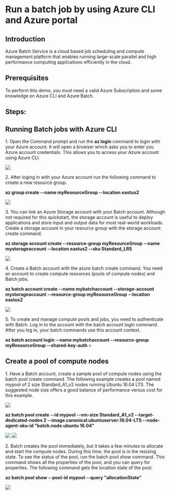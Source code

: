 <h1>Run a batch job by using Azure CLI and Azure portal</h1>

<h2>Introduction</h2>
<p>Azure Batch Service is a cloud based job scheduling and compute management platform that enables running large-scale parallel and high performance computing applications efficiently in the cloud.</p>

<h2>Prerequisites</h2>
<p>To perform this demo, you must need a valid Azure Subscription and some knowledge on Azure CLI and Azure Batch.</p>

<h2>Steps:</h2>

<h2>Running Batch jobs with Azure CLI</h2>

<p>1. Open the Command prompt and run the <b>az login</b> command to login with your Azure account. It will open a browser which asks you to enter you Azure account credentials. This allows you to access your Azure account using Azure CLI.</p>
<img src="https://codesizzlergit.blob.core.windows.net/az203-003/1.JPG"/>
<p>2. After loging in with your Azure account run the following command to create a new resource group.</p>
    <p><b> az group create --name myResourceGroup --location eastus2</b></p>
<img src="https://codesizzlergit.blob.core.windows.net/az203-003/2.JPG"/>
<p>3. You can link an Azure Storage account with your Batch account. Although not required for this quickstart, the storage account is useful to deploy applications and store input and output data for most real-world workloads. Create a storage account in your resource group with the storage account create command.</p>
    <p><b> az storage account create --resource-group myResourceGroup --name mystorageaccount --location eastus2 --sku Standard_LRS</b></p>
<img src="https://codesizzlergit.blob.core.windows.net/az203-003/3.JPG"/>
<p>4. Create a Batch account with the azure batch create command. You need an account to create compute resources (pools of compute nodes) and Batch jobs.</p>
    <p><b> az batch account create --name mybatchaccount --storage-account mystorageaccount --resource-group myResourceGroup --location eastus2</b></p>
<img src="https://codesizzlergit.blob.core.windows.net/az203-003/4.JPG"/>
<p>5. To create and manage compute pools and jobs, you need to authenticate with Batch. Log in to the account with the batch account login command. After you log in, your batch commands use this account context.</p>
<p><b> az batch account login --name mybatchaccount --resource-group myResourceGroup --shared-key-auth </b>></p>

<h2>Create a pool of compute nodes</h2>
<p>1. Have a Batch account, create a sample pool of compute nodes using the batch pool create command. The following example creates a pool named mypool of 2 size Standard_A1_v2 nodes running Ubuntu 16.04 LTS. The suggested node size offers a good balance of performance versus cost for this example.</p>
<img src="https://codesizzlergit.blob.core.windows.net/az203-003/5.JPG"/>
    <p><b> az batch pool create --id mypool --vm-size Standard_A1_v2 --target-dedicated-nodes 2 --image canonical:ubuntuserver:16.04-LTS --node-agent-sku-id "batch.node.ubuntu 16.04"</b></p>
<img src="https://codesizzlergit.blob.core.windows.net/az203-003/6.JPG"/>
<img src="https://codesizzlergit.blob.core.windows.net/az203-003/7.JPG"/>
<p>2. Batch creates the pool immediately, but it takes a few minutes to allocate and start the compute nodes. During this time, the pool is in the resizing state. To see the status of the pool, run the batch pool show command. This command shows all the properties of the pool, and you can query for properties. The following command gets the location state of the pool.</p>
    <p><b> az batch pool show --pool-id mypool --query "allocationState"</b></p>
<img src="https://codesizzlergit.blob.core.windows.net/az203-003/8.JPG"/>
